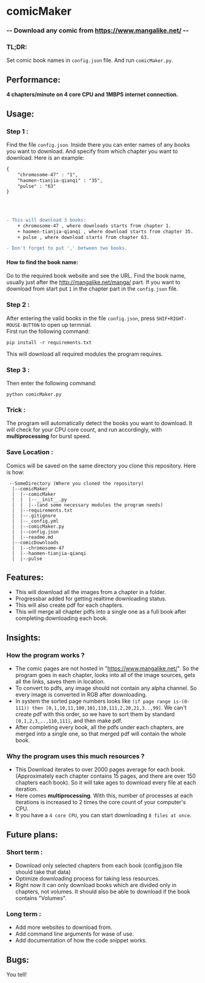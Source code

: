 # comicMaker  
###  -- Download any comic from https://www.mangalike.net/ --  
  
  

### TL;DR:
Set comic book names in `config.json` file. And run `comicMaker.py`.

## Performance:

**4 chapters/minute on 4 core CPU and 1MBPS internet connection.**

## Usage:

### Step 1 :  
Find the file `config.json`. Inside there you can enter names of any books you want to download. And specify from which chapter you want to download. Here is an example:

```diff
{
    "chromosome-47" : "1",
    "haomen-tianjia-qianqi" : "35",
    "pulse" : "63"
}  

  
    
      
- This will download 3 books:
    + chromosome-47 , where downloads starts from chapter 1.
    + haomen-tianjia-qianqi , where download starts from chapter 35.
    + pulse , where download starts from chapter 63.
```
```diff
- Don't forget to put ',' between two books.
```

#### How to find the book name:  

Go to the required book website and see the URL. Find the book name, usually just after the http://mangalike.net/manga/ part. If you want to download from start put `1` in the chapter part in the `config.json` file.

### Step 2 : 

After entering the valid books in the file `config.json`, press `SHIF+RIGHT-MOUSE-BUTTON` to open up termnial.  
First run the following command:

```
pip install -r requirements.txt
```

This will download all required modules the program requires.  

### Step 3 :

Then enter the following command:

```
python comicMaker.py
```

### Trick :

The program will automatically detect the books you want to download. It will check for your CPU core count, and run accordingly, with **multiprocessing** for burst speed.

### Save Location :

Comics will be saved on the same directory you clone this repository. Here is how: 
```
 --SomeDirectory (Where you cloned the repository)
  |--comicMaker
  |  |--comicMaker
  |  |  |--__init__.py
  |  |  |--(and some necessary modules the program needs)
  |  |--requirements.txt
  |  |--.gitignore
  |  |--_config.yml
  |  |--comicMaker.py
  |  |--config.json
  |  |--readme.md
  |--comicDownloads
  |  |--chromosome-47
  |  |--haomen-tianjia-qianqi
  |  |--pulse 

```

## Features:

- This will download all the images from a chapter in a folder.
- Progressbar added for getting realtime downloading status.
- This will also create pdf for each chapters.
- This will merge all chapter pdfs into a single one as a full book after completing downloading each book.

## Insights:
 
 ### How the program works ?  
- The comic pages are not hosted in "https://www.mangalike.net/". So the program goes in each chapter, looks into all of the image sources, gets all the links, saves them in location.
- To convert to pdfs, any image should not contain any alpha channel. So every image is converted in RGB after downloading.
- In system the sorted page numbers looks like `(if page range is-(0-111)) then [0,1,10,11,100,101,110,111,2,20,21,3..,99]`. We can't create pdf with this order, so we have to sort them by standard `[0,1,2,3,..,110,111]`, and then make pdf.
- After completing every book, all the pdfs under each chapters, are merged into a single one, so that merged pdf will contain the whole book.

### Why the program uses this much resources ?  
- This Download iterates to over 2000 pages average for each book. (Approximately each chapter contains 15 pages, and there are over 150 chapters each book). So it will take ages to download every file at each iteration.
- Here comes **multiprocessing**. With this, number of processes at each iterations is increased to 2 times the core count of your computer's CPU.
- It you have a `4 core CPU`, you can start downloading `8 files at once`.

## Future plans:

### Short term :  

- Download only selected chapters from each book (config.json file should take that data)
- Optimize downloading process for taking less resources.
- Right now it can only download books which are divided only in chapters, not volumes. It should also be able to download if the book contains "Volumes".

### Long term :  

- Add more websites to download from.
- Add command line arguments for wase of use.
- Add documentation of how the code snippet works.

## Bugs:

You tell!